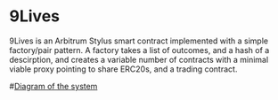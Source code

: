 
# 9Lives

9Lives is an Arbitrum Stylus smart contract implemented with a simple factory/pair
pattern. A factory takes a list of outcomes, and a hash of a descirption, and creates a
variable number of contracts with a minimal viable proxy pointing to share ERC20s, and a
trading contract.

#[Diagram of the system](diagram.png)
